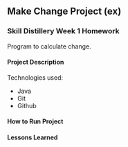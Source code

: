 ## Make Change Project (ex)

### Skill Distillery Week 1 Homework

Program to calculate change.

#### Project Description
Technologies used:
* Java
* Git
* Github

#### How to Run Project


#### Lessons Learned